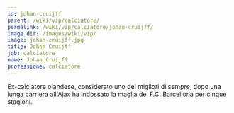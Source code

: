 ```yaml
---
id: johan-cruijff
parent: /wiki/vip/calciatore/
permalink: /wiki/vip/calciatore/johan-cruijff/
image_dir: /images/wiki/vip/
image: johan-cruijff.jpg
title: Johan Cruijff
job: calciatore
nome: Johan Cruijff
professione: calciatore
---
```

Ex-calciatore olandese, considerato uno dei migliori di sempre, dopo una lunga carriera all'Ajax ha indossato la maglia del F.C. Barcellona per cinque stagioni. 